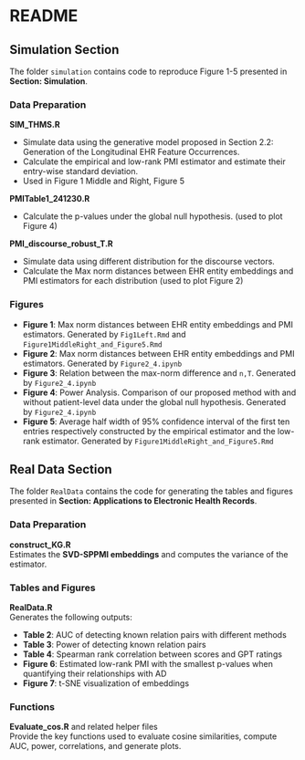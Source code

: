 # README

## Simulation Section
The folder `simulation` contains code to reproduce Figure 1-5 presented in **Section: Simulation**.

### Data Preparation
**SIM_THMS.R**  
- Simulate data using the generative model proposed in Section 2.2: Generation of the Longitudinal EHR Feature Occurrences.
- Calculate the empirical and low-rank PMI estimator and estimate their entry-wise standard deviation.
- Used in Figure 1 Middle and Right, Figure 5

**PMITable1_241230.R**
- Calculate the p-values under the global null hypothesis. (used to plot Figure 4)

**PMI_discourse_robust_T.R**
- Simulate data using different distribution for the discourse vectors.
- Calculate the Max norm distances between EHR entity embeddings and PMI estimators for each distribution (used to plot Figure 2)

### Figures

- **Figure 1**: Max norm distances between EHR entity embeddings and PMI estimators. Generated by `Fig1Left.Rmd` and `Figure1MiddleRight_and_Figure5.Rmd`
- **Figure 2**: Max norm distances between EHR entity embeddings and PMI estimators. Generated by `Figure2_4.ipynb`
- **Figure 3**: Relation between the max-norm difference and `n,T`. Generated by `Figure2_4.ipynb`
- **Figure 4**: Power Analysis. Comparison of our proposed method with and without patient-level data under the global null hypothesis. Generated by `Figure2_4.ipynb`
- **Figure 5**: Average half width of 95% confidence interval of the first ten entries respectively constructed by the empirical estimator and the low-rank estimator. Generated by `Figure1MiddleRight_and_Figure5.Rmd`

## Real Data Section

The folder `RealData` contains the code for generating the tables and figures presented in **Section: Applications to Electronic Health Records**.

### Data Preparation
**construct_KG.R**  
Estimates the **SVD-SPPMI embeddings** and computes the variance of the estimator.

### Tables and Figures
**RealData.R**  
Generates the following outputs:  
- **Table 2**: AUC of detecting known relation pairs with different methods  
- **Table 3**: Power of detecting known relation pairs  
- **Table 4**: Spearman rank correlation between scores and GPT ratings  
- **Figure 6**: Estimated low-rank PMI with the smallest p-values when quantifying their relationships with AD  
- **Figure 7**: t-SNE visualization of embeddings  

### Functions
**Evaluate_cos.R** and related helper files  
Provide the key functions used to evaluate cosine similarities, compute AUC, power, correlations, and generate plots.
